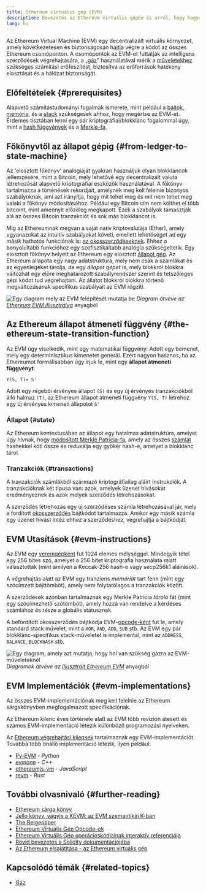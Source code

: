 ```yaml
---
title: Ethereum virtuális gép (EVM)
description: Bevezetés az Ethereum virtuális gépbe és arról, hogy hogyan kapcsolódik az állapothoz, tranzakciókhoz és okosszerződésekhez.
lang: hu
---
```


Az Ethereum Virtual Machine (EVM) egy decentralizált virtuális környezet, amely következetesen és biztonságosan hajtja végre a kódot az összes Ethereum csomóponton. A csomópontok az EVM-et futtatják az intelligens szerződések végrehajtására, a „[gáz](/gas/)” használatával mérik a [műveletekhez](/developers/docs/evm/opcodes/) szükséges számítási erőfeszítést, biztosítva az erőforrások hatékony elosztását és a hálózat biztonságát.

## Előfeltételek {#prerequisites}

Alapvető számítástudományi fogalmak ismerete, mint például a [bájtok](https://wikipedia.org/wiki/Byte), [memória](https://wikipedia.org/wiki/Computer_memory), és a [stack](https://wikipedia.org/wiki/Stack_(abstract_data_type)) szükségesek ahhoz, hogy megértse az EVM-et. Érdemes tisztában lenni egy pár kriptográfiai/blokklánc fogalommal úgy, mint a [hash függvények](https://wikipedia.org/wiki/Cryptographic_hash_function) és a [Merkle-fa](https://wikipedia.org/wiki/Merkle_tree).

## Főkönyvtől az állapot gépig {#from-ledger-to-state-machine}

Az 'elosztott főkönyv' analógiáját gyakran használjuk olyan blokkláncok jellemzésére, mint a Bitcoin, mely lehetővé egy decentralizált valuta létrehozását alapvető kriptográfiai eszközök használatával. A főkönyv tartalmazza a történések rekordjait, amelynek meg kell felelnie bizonyos szabályoknak, ami azt irányítja, hogy mit tehet meg és mit nem tehet meg valaki a főkönyv módosításához. Például egy Bitcoin cím nem költhet el több bitcoint, mint amennyit előzőleg megkapott. Ezek a szabályok támasztják alá az összes Bitcoin tranzakciót és sok más blokkláncot is.

Míg az Ethereumnak megvan a saját natív kriptovalutája (Ether), amely ugyanazokat az intuitív szabályokat követi, emellett lehetőséget ad egy másik hathatós funkciónak is: [az okosszerződéseknek](/developers/docs/smart-contracts/). Ehhez a bonyolultabb funkcióhoz egy szofisztikáltabb analógia szükségeltetik. Egy elosztott főkönyv helyett az Ethereum egy elosztott [állapot gép](https://wikipedia.org/wiki/Finite-state_machine). Az Ethereum állapota egy nagy adatstruktúra, mely nem csak a számlákat és az egyenlegeket tárolja, de egy _állapot gépet_ is, mely blokkról blokkra változhat egy előre meghatározott szabályrendszer szerint és tetszőleges gépi kódot tud végrehajtani. Az állatot blokkról blokkra történő megváltozásának specifikus szabályait az EVM rögzíti.

![Egy diagram mely az EVM felépítését mutatja be](./evm.png) _Diagram átvéve az [Ethereum EVM illusztrálva](https://takenobu-hs.github.io/downloads/ethereum_evm_illustrated.pdf)_ anyagból

## Az Ethereum állapot átmeneti függvény {#the-ethereum-state-transition-function}

Az EVM úgy viselkedik, mint egy matematikai függvény: Adott egy bemenet, mely egy determinisztikus kimenetet generál. Ezért nagyon hasznos, ha az Ethereumot formálisabban úgy írjuk le, mint egy **állapot átmeneti függvényt**:

```
Y(S, T)= S'
```

Adott egy régebbi érvényes állapot `(S)` és egy új érvényes tranzakciókból álló halmaz `(T)`, az Ethereum állapot átmeneti függvény `Y(S, T)` létrehoz egy új érvényes kimeneti állapotot `S'`

### Állapot {#state}

Az Ethereum kontextusában az állapot egy hatalmas adatstruktúra, amelyet úgy hívnak, hogy [módosított Merkle Patricia-fa](/developers/docs/data-structures-and-encoding/patricia-merkle-trie/), amely az összes [számlát](/developers/docs/accounts/) hashekkel köti össze és redukálja egy gyökér hash-é, amelyet a blokklánc tárol.

### Tranzakciók {#transactions}

A tranzakciók számlákból származó kriptográfiailag aláírt instrukciók. A tranzakcióknak két típusa van: azok, amelyek üzenet hívásokat eredményeznek és azok melyek szerződés létrehozásokat.

A szerződés létrehozás egy új szerződéses számla létrehozásával jár, mely a fordított [okosszerződés](/developers/docs/smart-contracts/anatomy/) bájtkódot tartalmazza. Amikor egy másik számla egy üzenet hívást intéz ehhez a szerződéshez, végrehajtja a bájtkódját.

## EVM Utasítások {#evm-instructions}

Az EVM egy [veremgépként](https://wikipedia.org/wiki/Stack_machine) fut 1024 elemes mélységgel. Mindegyik tétel egy 256 bites szó, amelyet a 256 bitet kriptográfia használata miatt választottak (mint amilyen a Keccak-256 hash-e vagy secp256k1 aláírások).

A végrehajtás alatt az EVM egy tranziens _memóriát_ tart fenn (mint egy szócímzett bájttömböt), amely nem folytatólagos a tranzakciók között.

A szerződések azonban tartalmaznak egy Merkle Patricia _tároló_ fát (mint egy szócímezhető szótömböt), amely hozzá van rendelve a kérdéses számlához és része a globális státusznak.

A befordított okosszerződés bájtkódja EVM-[opcode-ként](/developers/docs/evm/opcodes) fut le, amely standard stack művelet, mint a `XOR`, `AND`, `ADD`, `SUB` stb. Az EVM egy pár blokklánc-specifikus stack-műveletet is implementál, mint az `ADDRESS`, `BALANCE`, `BLOCKHASH` stb.

![Egy diagram, amely azt mutatja, hogy hol van szükség gázra az EVM-műveleteknél](../gas/gas.png) _Diagramok átvéve az [Illusztrált Ethereum EVM](https://takenobu-hs.github.io/downloads/ethereum_evm_illustrated.pdf)_ anyagból

## EVM Implementációk {#evm-implementations}

Az összes EVM-implementációnak meg kell felelnie az Ethereum sárgakönyvben megfogalmazott specifikációnak.

Az Ethereum kilenc éves története alatt az EVM több revízión átesett és számos EVM-implementáció létezik különböző programozási nyelveken.

Az [Ethereum végrehajtási kliensek](/developers/docs/nodes-and-clients/#execution-clients) tartalmaznak egy EVM-implementációt. Továbbá több önálló implementáció létezik, ilyen például:

- [Py-EVM](https://github.com/ethereum/py-evm) - _Python_
- [evmone](https://github.com/ethereum/evmone) - _C++_
- [ethereumjs-vm](https://github.com/ethereumjs/ethereumjs-vm) - _JavaScript_
- [revm](https://github.com/bluealloy/revm) - _Rust_

## További olvasnivaló {#further-reading}

- [Ethereum sárga könyv](https://ethereum.github.io/yellowpaper/paper.pdf)
- [Jello könyv, vagyis a KEVM: az EVM szemantikái K-ban](https://jellopaper.org/)
- [The Beigepaper](https://github.com/chronaeon/beigepaper)
- [Ethereum Virtuális Gép Opcode-ok](https://www.ethervm.io/)
- [Ethereum Virtuális Gép operációskódjainak interaktív referenciája](https://www.evm.codes/)
- [Rövid bevezetés a Solidity dokumentációjába](https://docs.soliditylang.org/en/latest/introduction-to-smart-contracts.html#index-6)
- [Az Ethereum elsajátítása - az Ethereum virtuális gép](https://github.com/ethereumbook/ethereumbook/blob/develop/13evm.asciidoc)

## Kapcsolódó témák {#related-topics}

- [Gáz](/developers/docs/gas/)
